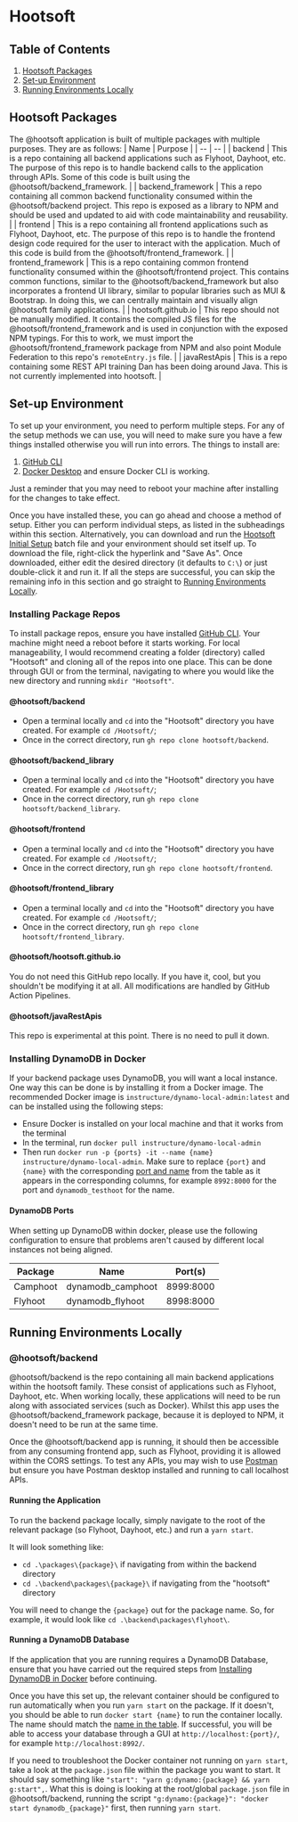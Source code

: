 # Hootsoft

## Table of Contents
1. [Hootsoft Packages](#packages)
2. [Set-up Environment](#set-up-environment)
3. [Running Environments Locally](#running-environments-locally)

## Hootsoft Packages
The @hootsoft application is built of multiple packages with multiple purposes. They are as follows:
| Name | Purpose |
| -- | -- |
| backend | This is a repo containing all backend applications such as Flyhoot, Dayhoot, etc. The purpose of this repo is to handle backend calls to the application through APIs. Some of this code is built using the @hootsoft/backend_framework. |
| backend_framework | This a repo containing all common backend functionality consumed within the @hootsoft/backend project. This repo is exposed as a library to NPM and should be used and updated to aid with code maintainability and reusability. |
| frontend | This is a repo containing all frontend applications such as Flyhoot, Dayhoot, etc. The purpose of this repo is to handle the frontend design code required for the user to interact with the application. Much of this code is build from the @hootsoft/frontend_framework. |
| frontend_framework | This is a repo containing common frontend functionality consumed within the @hootsoft/frontend project. This contains common functions, similar to the @hootsoft/backend_framework but also incorporates a frontend UI library, similar to popular libraries such as MUI & Bootstrap. In doing this, we can centrally maintain and visually align @hootsoft family applications. |
| hootsoft.github.io | This repo should not be manually modified. It contains the compiled JS files for the @hootsoft/frontend_framework and is used in conjunction with the exposed NPM typings. For this to work, we must import the @hootsoft/frontend_framework package from NPM and also point Module Federation to this repo's `remoteEntry.js` file.  |
| javaRestApis | This is a repo containing some REST API training Dan has been doing around Java. This is not currently implemented into hootsoft. |

## Set-up Environment
To set up your environment, you need to perform multiple steps. For any of the setup methods we can use, you will need to make sure you have a few things installed otherwise you will run into errors. The things to install are:
1. [GitHub CLI](https://cli.github.com/)
2. [Docker Desktop](https://www.docker.com/products/docker-desktop/) and ensure Docker CLI is working.

Just a reminder that you may need to reboot your machine after installing for the changes to take effect.

Once you have installed these, you can go ahead and choose a method of setup. Either you can perform individual steps, as listed in the subheadings within this section. Alternatively, you can download and run the [Hootsoft Initial Setup](https://raw.githubusercontent.com/hootsoft/.github/main/hootsoft-initial-setup.bat) batch file and your environment should set itself up. To download the file, right-click the hyperlink and "Save As". Once downloaded, either edit the desired directory (it defaults to `C:\`) or just double-click it and run it. If all the steps are successful, you can skip the remaining info in this section and go straight to [Running Environments Locally](#running-environments-locally). 

### Installing Package Repos
To install package repos, ensure you have installed [GitHub CLI](https://cli.github.com/). Your machine might need a reboot before it starts working. For local manageability, I would recommend creating a folder (directory) called "Hootsoft" and cloning all of the repos into one place. This can be done through GUI or from the terminal, navigating to where you would like the new directory and running `mkdir "Hootsoft"`. 

#### @hootsoft/backend
- Open a terminal locally and `cd` into the "Hootsoft" directory you have created. For example `cd /Hootsoft/`;
- Once in the correct directory, run `gh repo clone hootsoft/backend`.

#### @hootsoft/backend_library
- Open a terminal locally and `cd` into the "Hootsoft" directory you have created. For example `cd /Hootsoft/`;
- Once in the correct directory, run `gh repo clone hootsoft/backend_library`.

#### @hootsoft/frontend
- Open a terminal locally and `cd` into the "Hootsoft" directory you have created. For example `cd /Hootsoft/`;
- Once in the correct directory, run `gh repo clone hootsoft/frontend`.

#### @hootsoft/frontend_library
- Open a terminal locally and `cd` into the "Hootsoft" directory you have created. For example `cd /Hootsoft/`;
- Once in the correct directory, run `gh repo clone hootsoft/frontend_library`.

#### @hootsoft/hootsoft.github.io
You do not need this GitHub repo locally. If you have it, cool, but you shouldn't be modifying it at all. All modifications are handled by GitHub Action Pipelines.

#### @hootsoft/javaRestApis
This repo is experimental at this point. There is no need to pull it down. 

### Installing DynamoDB in Docker
If your backend package uses DynamoDB, you will want a local instance. One way this can be done is by installing it from a Docker image. The recommended Docker image  is `instructure/dynamo-local-admin:latest` and can be installed using the following steps:

- Ensure Docker is installed on your local machine and that it works from the terminal
- In the terminal, run `docker pull instructure/dynamo-local-admin`
- Then run `docker run -p {ports} -it --name {name} instructure/dynamo-local-admin`. Make sure to replace `{port}` and `{name}` with the corresponding [port and name](#dynamodb-ports) from the table as it appears in the corresponding columns, for example `8992:8000` for the port and `dynamodb_testhoot` for the name. 

#### DynamoDB Ports
When setting up DynamoDB within docker, please use the following configuration to ensure that problems aren't caused by different local instances not being aligned. 

| Package | Name | Port(s) |
| ----------- | ----------- | ----------- |
| Camphoot | dynamodb_camphoot | 8999:8000 |
| Flyhoot | dynamodb_flyhoot | 8998:8000 |

## Running Environments Locally
### @hootsoft/backend
@hootsoft/backend is the repo containing all main backend applications within the hootsoft family. These consist of applications such as Flyhoot, Dayhoot, etc. When working locally, these applications will need to be run along with associated services (such as Docker). Whilst this app uses the @hootsoft/backend_framework package, because it is deployed to NPM, it doesn't need to be run at the same time. 

Once the @hootsoft/backend app is running, it should then be accessible from any consuming frontend app, such as Flyhoot, providing it is allowed within the CORS settings. To test any APIs, you may wish to use [Postman](https://www.postman.com/) but ensure you have Postman desktop installed and running to call localhost APIs.

#### Running the Application
To run the backend package locally, simply navigate to the root of the relevant package (so Flyhoot, Dayhoot, etc.) and run a `yarn start`. 

It will look something like:

- `cd .\packages\{package}\` if navigating from within the backend directory
- `cd .\backend\packages\{package}\` if navigating from the "hootsoft" directory

You will need to change the `{package}` out for the package name. So, for example, it would look like `cd .\backend\packages\flyhoot\`.

#### Running a DynamoDB Database
If the application that you are running requires a DynamoDB Database, ensure that you have carried out the required steps from [Installing DynamoDB in Docker](#installing-dynamodb-in-docker) before continuing. 

Once you have this set up, the relevant container should be configured to run automatically when you run `yarn start` on the package. If it doesn't, you should be able to run `docker start {name}` to run the container locally. The name should match the [name in the table](#dynamodb-ports). If successful, you will be able to access your database through a GUI at `http://localhost:{port}/`, for example `http://localhost:8992/`. 

If you need to troubleshoot the Docker container not running on `yarn start`, take a look at the `package.json` file within the package you want to start. It should say something like `"start": "yarn g:dynamo:{package} && yarn g:start",`. What this is doing is looking at the root/global `package.json` file in @hootsoft/backend, running the script `"g:dynamo:{package}": "docker start dynamodb_{package}"` first, then running `yarn start`. 


